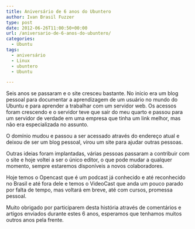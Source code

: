 ```yaml
---
title: Aniversário de 6 anos do Ubuntero
author: Ivan Brasil Fuzzer
type: post
date: 2012-06-26T11:00:50+00:00
url: /aniversario-de-6-anos-do-ubuntero/
categories:
  - Ubuntu
tags:
  - aniversário
  - Linux
  - ubuntero
  - Ubuntu

---
```

Seis anos se passaram e o site cresceu bastante. No início era um blog pessoal para documentar a aprendizagem de um usuário no mundo do Ubuntu e para aprender a trabalhar com um servidor web. Os acessos foram crescendo e o servidor teve que sair do meu quarto e passou para um servidor de verdade em uma empresa que tinha um link melhor, mas não era especializada no assunto.

O domínio mudou e passou a ser acessado através do endereço atual e deixou de ser um blog pessoal, virou um site para ajudar outras pessoas.

Outras ideias foram implantadas, várias pessoas passaram a contribuir com o site e hoje voltei a ser o único editor, o que pode mudar a qualquer momento, sempre estaremos disponíveis a novos colaboradores.

Hoje temos o Opencast que é um podcast já conhecido e até reconhecido no Brasil e até fora dele e temos o VideoCast que anda um pouco parado por falta de tempo, mas voltará em breve, até com cursos, promessa pessoal.

Muito obrigado por participarem desta história através de comentários e artigos enviados durante estes 6 anos, esperamos que tenhamos muitos outros anos pela frente.